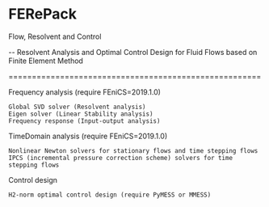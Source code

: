 # FERePack

Flow, Resolvent and Control

-- Resolvent Analysis and Optimal Control Design for Fluid Flows based on Finite Element Method

======================================================

Frequency analysis (require FEniCS=2019.1.0)

	Global SVD solver (Resolvent analysis)
	Eigen solver (Linear Stability analysis)
	Frequency response (Input-output analysis)
	
TimeDomain analysis (require FEniCS=2019.1.0)

	Nonlinear Newton solvers for stationary flows and time stepping flows
	IPCS (incremental pressure correction scheme) solvers for time stepping flows
	
Control design

	H2-norm optimal control design (require PyMESS or MMESS)
